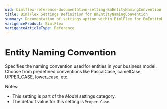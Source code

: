 ```yaml
---
uid: bimlflex-reference-documentation-setting-BmEntityNamingConvention
title: BimlFlex Settings Definition for BmEntityNamingConvention
summary: Documentation of settings option within BimlFlex for BmEntityNamingConvention
varigenceProduct: BimlFlex
varigenceArticleType: Reference
---
```


# Entity Naming Convention

Specifies the naming convention used for entities in your business model. Choose from predefined conventions like PascalCase, camelCase, UPPER_CASE, lower_case, etc.

Notes:

* This setting is part of the *Model* settings category.
* The default value for this setting is `Proper Case`.